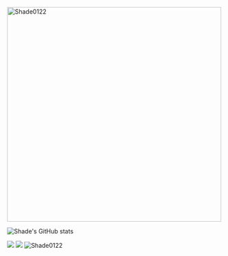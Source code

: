 <img align="center" width=500 src="https://github-readme-stats.vercel.app/api/top-langs/?username=Shade0122&count_private=true&theme=dracula" alt="Shade0122" />

![Shade's GitHub stats](https://github-readme-stats.vercel.app/api?username=Shade0122&show_icons=true&theme=dracula)

<img src="https://raw.githubusercontent.com/Shade0122/stats/master/generated/overview.svg">
<img src="https://raw.githubusercontent.com/Shade0122/stats/master/generated/languages.svg">

<img src="https://komarev.com/ghpvc/?username=Shade0122" alt="Shade0122" />
